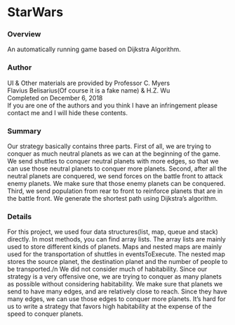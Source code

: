 # StarWars
### Overview  
An automatically running game based on Dijkstra Algorithm. 

### Author  
UI & Other materials are provided by Professor C. Myers  
Flavius Belisarius(Of course it is a fake name) & H.Z. Wu  
Completed on December 6, 2018  
If you are one of the authors and you think I have an infringement please contact me and I will hide these contents.  

### Summary  
Our strategy basically contains three parts. First of all, we are trying to conquer as much neutral planets as we can at the beginning of the game. We send shuttles to conquer neutral planets with more edges, so that we can use those neutral planets to conquer more planets. Second, after all the neutral planets are conquered, we send forces on the battle front to attack enemy planets. We make sure that those enemy planets can be conquered. Third, we send population from rear to front to reinforce planets that are in the battle front. We generate the shortest path using Dijkstra’s algorithm.

### Details  
For this project, we used four data structures(list, map, queue and stack) directly. In most methods, you can find array lists. The array lists are mainly used to store different kinds of planets. Maps and nested maps are mainly used for the transportation of shuttles in eventsToExecute. The nested map stores the source planet, the destination planet and the number of people to be transported./n
We did not consider much of habitability. Since our strategy is a very offensive one, we are trying to conquer as many planets as possible without considering habitability. We make sure that planets we send to have many edges, and are relatively close to reach. Since they have many edges, we can use those edges to conquer more planets. It’s hard for us to write a strategy that favors high habitability at the expense of the speed to conquer planets.
